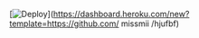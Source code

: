 ﻿[![Deploy](https://www.herokucdn.com/deploy/button.png)](https://dashboard.heroku.com/new?template=https://github.com/ missmii /hjufbf)